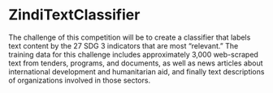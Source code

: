 # ZindiTextClassifier
The challenge of this competition will be to create a classifier that labels text content by the 27 SDG 3 indicators that are most “relevant.” The training data for this challenge includes approximately 3,000 web-scraped text from tenders, programs, and documents, as well as news articles about international development and humanitarian aid, and finally text descriptions of organizations involved in those sectors.
